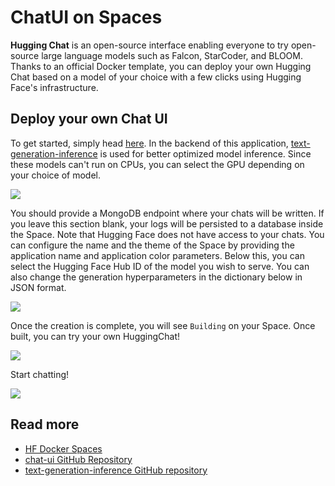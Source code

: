 # ChatUI on Spaces

**Hugging Chat** is an open-source interface enabling everyone to try open-source large language models such as Falcon, StarCoder, and BLOOM. Thanks to an official Docker template, you can deploy your own Hugging Chat based on a model of your choice with a few clicks using Hugging Face's infrastructure.

## Deploy your own Chat UI

To get started, simply head [here](https://huggingface.co/new-space?template=huggingchat/chat-ui-template). In the backend of this application, [text-generation-inference](https://github.com/huggingface/text-generation-inference) is used for better optimized model inference. Since these models can't run on CPUs, you can select the GPU depending on your choice of model. 

<a href="https://huggingface.co/new-space?template=huggingchat/chat-ui-template">
    <img src="https://huggingface.co/datasets/huggingface/documentation-images/resolve/main/hub/huggingface.co_spaces_docker_chatui_landing.png" />
</a>

You should provide a MongoDB endpoint where your chats will be written. If you leave this section blank, your logs will be persisted to a database inside the Space. Note that Hugging Face does not have access to your chats. You can configure the name and the theme of the Space by providing the application name and application color parameters.
Below this, you can select the Hugging Face Hub ID of the model you wish to serve. You can also change the generation hyperparameters in the dictionary below in JSON format. 

<a href="Parameters">
    <img src="https://huggingface.co/datasets/huggingface/documentation-images/resolve/main/hub/huggingface.co_spaces_docker_chatui_params.png" />
</a>

Once the creation is complete, you will see `Building` on your Space. Once built, you can try your own HuggingChat!

<a href="Hugging Chat Landing UI">
    <img src="https://huggingface.co/datasets/huggingface/documentation-images/resolve/main/hub/huggingface.co_spaces_docker_chatui_ui.png" />
</a>

Start chatting!

<a href="Hugging Chat">
    <img src="https://huggingface.co/datasets/huggingface/documentation-images/resolve/main/hub/huggingface.co_spaces_docker_chatui_chat.png" />
</a>

## Read more

- [HF Docker Spaces](https://huggingface.co/docs/hub/spaces-sdks-docker)
- [chat-ui GitHub Repository](https://github.com/huggingface/chat-ui)
- [text-generation-inference GitHub repository](https://github.com/huggingface/text-generation-inference)
